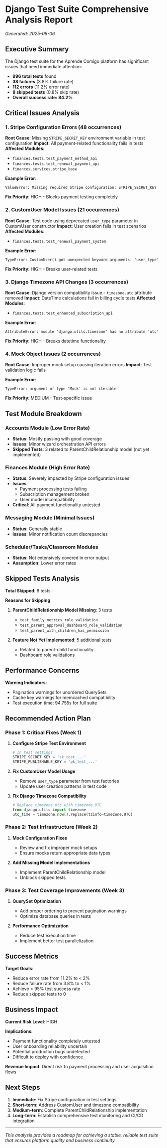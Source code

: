 # Django Test Suite Comprehensive Analysis Report
*Generated: 2025-08-06*

## Executive Summary

The Django test suite for the Aprende Comigo platform has significant issues that need immediate attention:

- **996 total tests** found
- **38 failures** (3.8% failure rate)
- **112 errors** (11.2% error rate)  
- **8 skipped tests** (0.8% skip rate)
- **Overall success rate: 84.2%**

## Critical Issues Analysis

### 1. Stripe Configuration Errors (48 occurrences)
**Root Cause**: Missing `STRIPE_SECRET_KEY` environment variable in test configuration
**Impact**: All payment-related functionality fails in tests
**Affected Modules**:
- `finances.tests.test_payment_method_api`
- `finances.tests.test_renewal_payment_api`
- `finances.services.stripe_base`

**Example Error**:
```
ValueError: Missing required Stripe configuration: STRIPE_SECRET_KEY
```

**Fix Priority**: HIGH - Blocks payment testing completely

### 2. CustomUser Model Issues (21 occurrences)
**Root Cause**: Test code using deprecated `user_type` parameter in CustomUser constructor
**Impact**: User creation fails in test scenarios
**Affected Modules**:
- `finances.tests.test_renewal_payment_system`

**Example Error**:
```
TypeError: CustomUser() got unexpected keyword arguments: 'user_type'
```

**Fix Priority**: HIGH - Breaks user-related tests

### 3. Django Timezone API Changes (3 occurrences)
**Root Cause**: Django version compatibility issue - `timezone.utc` attribute removed
**Impact**: DateTime calculations fail in billing cycle tests
**Affected Modules**:
- `finances.tests.test_enhanced_subscription_api`

**Example Error**:
```
AttributeError: module 'django.utils.timezone' has no attribute 'utc'
```

**Fix Priority**: HIGH - Breaks datetime functionality

### 4. Mock Object Issues (2 occurrences)
**Root Cause**: Improper mock setup causing iteration errors
**Impact**: Test validation logic fails

**Example Error**:
```
TypeError: argument of type 'Mock' is not iterable
```

**Fix Priority**: MEDIUM - Test-specific issue

## Test Module Breakdown

### Accounts Module (Low Error Rate)
- **Status**: Mostly passing with good coverage
- **Issues**: Minor wizard orchestration API errors
- **Skipped Tests**: 3 related to ParentChildRelationship model (not yet implemented)

### Finances Module (High Error Rate)
- **Status**: Severely impacted by Stripe configuration issues
- **Issues**: 
  - Payment processing tests failing
  - Subscription management broken
  - User model incompatibility
- **Critical**: All payment functionality untested

### Messaging Module (Minimal Issues)
- **Status**: Generally stable
- **Issues**: Minor notification count discrepancies

### Scheduler/Tasks/Classroom Modules
- **Status**: Not extensively covered in error output
- **Assumption**: Lower error rates

## Skipped Tests Analysis

**Total Skipped**: 8 tests

**Reasons for Skipping**:
1. **ParentChildRelationship Model Missing**: 3 tests
   - `test_family_metrics_role_validation`
   - `test_parent_approval_dashboard_role_validation`
   - `test_parent_with_children_has_permission`
   
2. **Feature Not Yet Implemented**: 5 additional tests
   - Related to parent-child functionality
   - Dashboard role validations

## Performance Concerns

**Warning Indicators**:
- Pagination warnings for unordered QuerySets
- Cache key warnings for memcached compatibility
- Test execution time: 94.755s for full suite

## Recommended Action Plan

### Phase 1: Critical Fixes (Week 1)
1. **Configure Stripe Test Environment**
   ```python
   # In test settings
   STRIPE_SECRET_KEY = 'sk_test_...'
   STRIPE_PUBLISHABLE_KEY = 'pk_test_...'
   ```

2. **Fix CustomUser Model Usage**
   - Remove `user_type` parameter from test factories
   - Update user creation patterns in test code

3. **Fix Django Timezone Compatibility**
   ```python
   # Replace timezone.utc with timezone.UTC
   from django.utils import timezone
   utc_time = timezone.now().replace(tzinfo=timezone.UTC)
   ```

### Phase 2: Test Infrastructure (Week 2)
1. **Mock Configuration Fixes**
   - Review and fix improper mock setups
   - Ensure mocks return appropriate data types

2. **Add Missing Model Implementations**
   - Implement ParentChildRelationship model
   - Unblock skipped tests

### Phase 3: Test Coverage Improvements (Week 3)
1. **QuerySet Optimization**
   - Add proper ordering to prevent pagination warnings
   - Optimize database queries in tests

2. **Performance Optimization**
   - Reduce test execution time
   - Implement better test parallelization

## Success Metrics

**Target Goals**:
- Reduce error rate from 11.2% to < 2%
- Reduce failure rate from 3.8% to < 1%
- Achieve > 95% test success rate
- Reduce skipped tests to 0

## Business Impact

**Current Risk Level**: HIGH

**Implications**:
- Payment functionality completely untested
- User onboarding reliability uncertain  
- Potential production bugs undetected
- Difficult to deploy with confidence

**Revenue Impact**: Direct risk to payment processing and user acquisition flows

## Next Steps

1. **Immediate**: Fix Stripe configuration in test settings
2. **Short-term**: Address CustomUser and timezone compatibility
3. **Medium-term**: Complete ParentChildRelationship implementation
4. **Long-term**: Establish comprehensive test monitoring and CI/CD integration

---

*This analysis provides a roadmap for achieving a stable, reliable test suite that ensures platform quality and business continuity.*